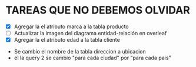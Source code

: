 # TAREAS QUE NO DEBEMOS OLVIDAR

- [X] Agregar la el atributo marca a la tabla producto
- [ ] Actualizar la imagen del diagrama entidad-relación en overleaf
- [X] Agregar la el atributo edad a la tabla cliente

- Se cambio el nombre de la tabla direccion a ubicacion
- el la query 2 se cambio "para cada ciudad" por "para cada pais"